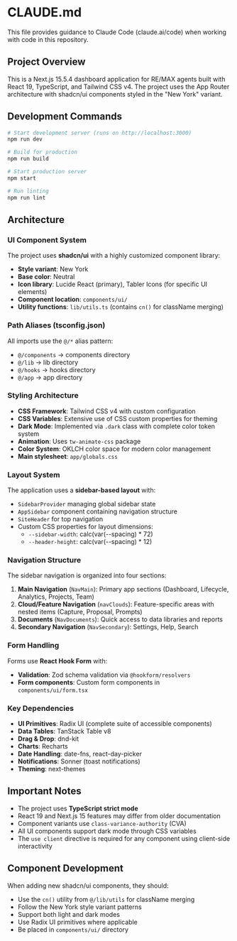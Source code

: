 # CLAUDE.md

This file provides guidance to Claude Code (claude.ai/code) when working with code in this repository.

## Project Overview

This is a Next.js 15.5.4 dashboard application for RE/MAX agents built with React 19, TypeScript, and Tailwind CSS v4. The project uses the App Router architecture with shadcn/ui components styled in the "New York" variant.

## Development Commands

```bash
# Start development server (runs on http://localhost:3000)
npm run dev

# Build for production
npm run build

# Start production server
npm start

# Run linting
npm run lint
```

## Architecture

### UI Component System

The project uses **shadcn/ui** with a highly customized component library:

- **Style variant**: New York
- **Base color**: Neutral
- **Icon library**: Lucide React (primary), Tabler Icons (for specific UI elements)
- **Component location**: `components/ui/`
- **Utility functions**: `lib/utils.ts` (contains `cn()` for className merging)

### Path Aliases (tsconfig.json)

All imports use the `@/*` alias pattern:
- `@/components` → components directory
- `@/lib` → lib directory
- `@/hooks` → hooks directory
- `@/app` → app directory

### Styling Architecture

- **CSS Framework**: Tailwind CSS v4 with custom configuration
- **CSS Variables**: Extensive use of CSS custom properties for theming
- **Dark Mode**: Implemented via `.dark` class with complete color token system
- **Animation**: Uses `tw-animate-css` package
- **Color System**: OKLCH color space for modern color management
- **Main stylesheet**: `app/globals.css`

### Layout System

The application uses a **sidebar-based layout** with:
- `SidebarProvider` managing global sidebar state
- `AppSidebar` component containing navigation structure
- `SiteHeader` for top navigation
- Custom CSS properties for layout dimensions:
  - `--sidebar-width`: calc(var(--spacing) * 72)
  - `--header-height`: calc(var(--spacing) * 12)

### Navigation Structure

The sidebar navigation is organized into four sections:
1. **Main Navigation** (`NavMain`): Primary app sections (Dashboard, Lifecycle, Analytics, Projects, Team)
2. **Cloud/Feature Navigation** (`navClouds`): Feature-specific areas with nested items (Capture, Proposal, Prompts)
3. **Documents** (`NavDocuments`): Quick access to data libraries and reports
4. **Secondary Navigation** (`NavSecondary`): Settings, Help, Search

### Form Handling

Forms use **React Hook Form** with:
- **Validation**: Zod schema validation via `@hookform/resolvers`
- **Form components**: Custom form components in `components/ui/form.tsx`

### Key Dependencies

- **UI Primitives**: Radix UI (complete suite of accessible components)
- **Data Tables**: TanStack Table v8
- **Drag & Drop**: dnd-kit
- **Charts**: Recharts
- **Date Handling**: date-fns, react-day-picker
- **Notifications**: Sonner (toast notifications)
- **Theming**: next-themes

## Important Notes

- The project uses **TypeScript strict mode**
- React 19 and Next.js 15 features may differ from older documentation
- Component variants use `class-variance-authority` (CVA)
- All UI components support dark mode through CSS variables
- The `use client` directive is required for any component using client-side interactivity

## Component Development

When adding new shadcn/ui components, they should:
- Use the `cn()` utility from `@/lib/utils` for className merging
- Follow the New York style variant patterns
- Support both light and dark modes
- Use Radix UI primitives where applicable
- Be placed in `components/ui/` directory
